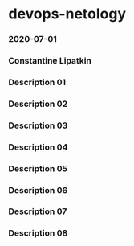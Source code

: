 # devops-netology

### 2020-07-01
### Constantine Lipatkin
###

### Description 01
### Description 02
### Description 03
### Description 04
### Description 05
### Description 06
### Description 07
### Description 08